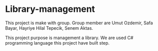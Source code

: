 # Library-management 


This project is make with group. Group member are Umut Ozdemir, Safa Bayar,
Hayriye Hilal Tepecik, Senem Aktas.
    
    
This project purpose is management a library. We are used C# programming 
language this project have built step.
